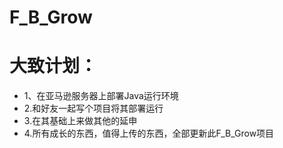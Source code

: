 # F_B_Grow
# 大致计划：
*	1、在亚马逊服务器上部署Java运行环境
*	2.和好友一起写个项目将其部署运行 
*	3.在其基础上来做其他的延申 
*	4.所有成长的东西，值得上传的东西，全部更新此F_B_Grow项目
	
